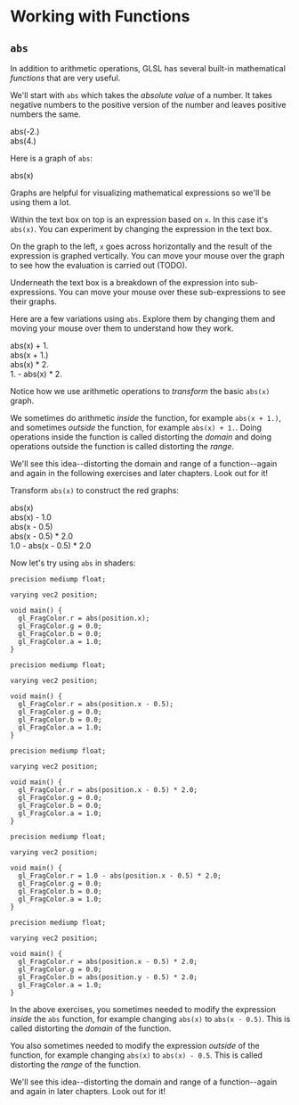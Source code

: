 # Working with Functions

## `abs`

In addition to arithmetic operations, GLSL has several built-in mathematical *functions* that are very useful.

We'll start with `abs` which takes the *absolute value* of a number. It takes negative numbers to the positive version of the number and leaves positive numbers the same.

<div class="evaluator">abs(-2.)</div>

<div class="evaluator">abs(4.)</div>

Here is a graph of `abs`:

<div class="graph-example">abs(x)</div>

Graphs are helpful for visualizing mathematical expressions so we'll be using them a lot.

Within the text box on top is an expression based on `x`. In this case it's `abs(x)`. You can experiment by changing the expression in the text box.

On the graph to the left, `x` goes across horizontally and the result of the expression is graphed vertically. You can move your mouse over the graph to see how the evaluation is carried out (TODO).

Underneath the text box is a breakdown of the expression into sub-expressions. You can move your mouse over these sub-expressions to see their graphs.

Here are a few variations using `abs`. Explore them by changing them and moving your mouse over them to understand how they work.

<div class="graph-example">abs(x) + 1.</div>

<div class="graph-example">abs(x + 1.)</div>

<div class="graph-example">abs(x) * 2.</div>

<div class="graph-example">1. - abs(x) * 2.</div>

Notice how we use arithmetic operations to *transform* the basic `abs(x)` graph.

We sometimes do arithmetic *inside* the function, for example `abs(x + 1.)`, and sometimes *outside* the function, for example `abs(x) + 1.`. Doing operations inside the function is called distorting the *domain* and doing operations outside the function is called distorting the *range*.

We'll see this idea--distorting the domain and range of a function--again and again in the following exercises and later chapters. Look out for it!

Transform `abs(x)` to construct the red graphs:

<div class="graph-exercise">
  <div class="start">abs(x)</div>
  <div class="solution">abs(x) - 1.0</div>
  <div class="solution">abs(x - 0.5)</div>
  <div class="solution">abs(x - 0.5) * 2.0</div>
  <div class="solution">1.0 - abs(x - 0.5) * 2.0</div>
</div>

Now let's try using `abs` in shaders:

<div class="shader-exercise">
<div class="start">

    precision mediump float;

    varying vec2 position;

    void main() {
      gl_FragColor.r = abs(position.x);
      gl_FragColor.g = 0.0;
      gl_FragColor.b = 0.0;
      gl_FragColor.a = 1.0;
    }

</div>
<div class="solution">

    precision mediump float;

    varying vec2 position;

    void main() {
      gl_FragColor.r = abs(position.x - 0.5);
      gl_FragColor.g = 0.0;
      gl_FragColor.b = 0.0;
      gl_FragColor.a = 1.0;
    }

</div>
<div class="solution">

    precision mediump float;

    varying vec2 position;

    void main() {
      gl_FragColor.r = abs(position.x - 0.5) * 2.0;
      gl_FragColor.g = 0.0;
      gl_FragColor.b = 0.0;
      gl_FragColor.a = 1.0;
    }

</div>
<div class="solution">

    precision mediump float;

    varying vec2 position;

    void main() {
      gl_FragColor.r = 1.0 - abs(position.x - 0.5) * 2.0;
      gl_FragColor.g = 0.0;
      gl_FragColor.b = 0.0;
      gl_FragColor.a = 1.0;
    }

</div>
<div class="solution">

    precision mediump float;

    varying vec2 position;

    void main() {
      gl_FragColor.r = abs(position.x - 0.5) * 2.0;
      gl_FragColor.g = 0.0;
      gl_FragColor.b = abs(position.y - 0.5) * 2.0;
      gl_FragColor.a = 1.0;
    }

</div>
</div>

In the above exercises, you sometimes needed to modify the expression *inside* the `abs` function, for example changing `abs(x)` to `abs(x - 0.5)`. This is called distorting the *domain* of the function.

You also sometimes needed to modify the expression *outside* of the function, for example changing `abs(x)` to `abs(x) - 0.5`. This is called distorting the *range* of the function.

We'll see this idea--distorting the domain and range of a function--again and again in later chapters. Look out for it!